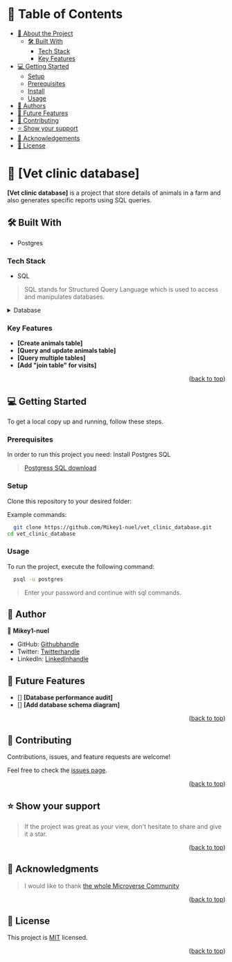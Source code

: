 # 📗 Table of Contents

- [📖 About the Project](#about-project)
  - [🛠 Built With](#built-with)
    - [Tech Stack](#tech-stack)
    - [Key Features](#key-features)
- [💻 Getting Started](#getting-started)
  - [Setup](#setup)
  - [Prerequisites](#prerequisites)
  - [Install](#install)
  - [Usage](#usage)
- [👥 Authors](#authors)
- [🔭 Future Features](#future-features)
- [🤝 Contributing](#contributing)
- [⭐️ Show your support](#support)
- [🙏 Acknowledgements](#acknowledgements)
- [📝 License](#license)


# 📖 [Vet clinic database] <a name="about-project"></a>

**[Vet clinic database]** is a project that store details of animals in a farm and also generates specific reports using SQL queries.

## 🛠 Built With <a name="built-with"></a>

- Postgres

### Tech Stack <a name="tech-stack"></a>

- SQL

> SQL stands for Structured Query Language which is used to access and manipulates databases.

<details>
<summary>Database</summary>
  <ul>
    <li><a href="https://www.postgresql.org/">PostgreSQL</a></li>
  </ul>
</details>

### Key Features <a name="key-features"></a>

- **[Create animals table]**
- **[Query and update animals table]**
- **[Query multiple tables]**
- **[Add "join table" for visits]**

<p align="right">(<a href="#readme-top">back to top</a>)</p>

## 💻 Getting Started <a name="getting-started"></a>

To get a local copy up and running, follow these steps.

### Prerequisites

In order to run this project you need:
Install Postgres SQL

> [Postgress SQL download](https://www.postgresql.org/download/)

### Setup

Clone this repository to your desired folder:

Example commands:

```sh
  git clone https://github.com/Mikey1-nuel/vet_clinic_database.git
cd vet_clinic_database
```

### Usage

To run the project, execute the following command:

```sh
  psql -u postgres
```

> Enter your password and continue with sql commands.


## 👥 Author <a name="authors"></a>

👤 **Mikey1-nuel**

- GitHub: [Githubhandle](https://github.com/Mikey1-nuel)
- Twitter: [Twitterhandle](https://twitter.com/Mikey_nuel)
- LinkedIn: [LinkedInhandle](https://www.linkedin.com/in/emmanuel-nwoye-5915141b8/)


## 🔭 Future Features <a name="future-features"></a>

- [] **[Database performance audit]**
- [] **[Add database schema diagram]**

<p align="right">(<a href="#readme-top">back to top</a>)</p>


## 🤝 Contributing <a name="contributing"></a>

Contributions, issues, and feature requests are welcome!

Feel free to check the [issues page](https://github.com/Mikey1-nuel/vet_clinic_database/issues).

<p align="right">(<a href="#readme-top">back to top</a>)</p>


## ⭐️ Show your support <a name="support"></a>

> If the project was great as your view, don't hesitate to share and give it a star.

<p align="right">(<a href="#readme-top">back to top</a>)</p>


## 🙏 Acknowledgments <a name="acknowledgements"></a>

> I would like to thank [the whole Microverse Community](https://www.microverse.org/)

<p align="right">(<a href="#readme-top">back to top</a>)</p>


## 📝 License <a name="license"></a>

This project is [MIT](./LICENSE) licensed.

<p align="right">(<a href="#readme-top">back to top</a>)</p>
